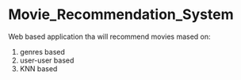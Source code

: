 # Movie_Recommendation_System
Web based application tha will recommend movies mased on: 
1. genres based 
2. user-user based 
3. KNN based
